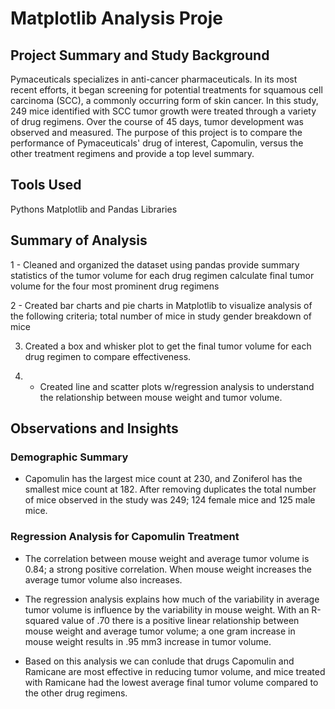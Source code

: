 # Matplotlib Analysis Proje

## Project Summary and Study Background
Pymaceuticals specializes in anti-cancer pharmaceuticals. In its most recent efforts, it began screening for potential treatments for squamous cell carcinoma (SCC), a commonly occurring form of skin cancer. In this study, 249 mice identified with SCC tumor growth were treated through a variety of drug regimens. Over the course of 45 days, tumor development was observed and measured. The purpose of this project is to compare the performance of Pymaceuticals' drug of interest, Capomulin, versus the other treatment regimens and provide a top level summary.

## Tools Used
Pythons Matplotlib and Pandas Libraries

## Summary of Analysis
1 - Cleaned and organized the dataset using pandas
provide summary statistics of the tumor volume for each drug regimen
calculate final tumor volume for the four most prominent drug regimens

2 - Created bar charts and pie charts in Matplotlib to visualize analysis of the following criteria;
total number of mice in study
gender breakdown of mice

3. Created a box and whisker plot to get the final tumor volume for each drug regimen to compare effectiveness. 

4. - Created line and scatter plots w/regression analysis to understand the relationship between mouse weight and tumor volume. 


## Observations and Insights

### Demographic Summary
- Capomulin has the largest mice count at 230, and Zoniferol has the smallest mice count at 182. After removing duplicates the total number of mice observed in the study was 249; 124 female mice and 125 male mice.

### Regression Analysis for Capomulin Treatment
- The correlation between mouse weight and average tumor volume is 0.84; a strong positive correlation. When mouse weight increases the average tumor volume also increases.

- The regression analysis explains how much of the variability in average tumor volume is influence by the variability in mouse weight. With an R-squared value of .70 there is a positive linear relationship between mouse weight and average tumor volume; a one gram increase in mouse weight results in .95 mm3 increase in tumor volume. 

- Based on this analysis we can conlude that drugs Capomulin and Ramicane are most effective in reducing tumor volume, and mice treated with Ramicane had the lowest average final tumor volume compared to the other drug regimens. 
